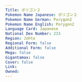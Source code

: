 ```yaml
---
﻿Title: ポリゴン２
Pokemon Name Japanese: ポリゴン２
Pokemon Name German: Porygon2
Pokemon Name English: Porygon2
Language Card: Japanese
National Dex Number: 233
Region: Johto
Regional Form: false
Additional Form: false
Mega: false
Gigantamax: false
Cover: false
Link: 
Owned: 
---
```

